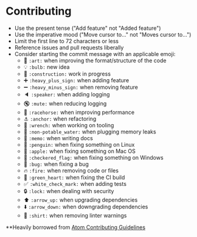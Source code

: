 # Contributing

* Use the present tense ("Add feature" not "Added feature")
* Use the imperative mood ("Move cursor to..." not "Moves cursor to...")
* Limit the first line to 72 characters or less
* Reference issues and pull requests liberally
* Consider starting the commit message with an applicable emoji:
    - :art: `:art:` when improving the format/structure of the code
    - :bulb: `:bulb:` new idea
    - :construction: `:construction:` work in progress
    - :heavy_plus_sign: `:heavy_plus_sign:` when adding feature
    - :heavy_minus_sign: `:heavy_minus_sign:` when removing feature
    - :speaker: `:speaker:` when adding logging
    - :mute: `:mute:` when reducing logging
    - :racehorse: `:racehorse:` when improving performance
    - :anchor: `:anchor:` when refactoring
    - :wrench: `:wrench:` when working on tooling
    - :non-potable_water: `:non-potable_water:` when plugging memory leaks
    - :memo: `:memo:` when writing docs
    - :penguin: `:penguin:` when fixing something on Linux
    - :apple: `:apple:` when fixing something on Mac OS
    - :checkered_flag: `:checkered_flag:` when fixing something on Windows
    - :bug: `:bug:` when fixing a bug
    - :fire: `:fire:` when removing code or files
    - :green_heart: `:green_heart:` when fixing the CI build
    - :white_check_mark: `:white_check_mark:` when adding tests
    - :lock: `:lock:` when dealing with security
    - :arrow_up: `:arrow_up:` when upgrading dependencies
    - :arrow_down: `:arrow_down:` when downgrading dependencies
    - :shirt: `:shirt:` when removing linter warnings

**Heavily borrowed from [Atom Contributing Guidelines](https://raw.githubusercontent.com/atom/atom/master/CONTRIBUTING.md)
